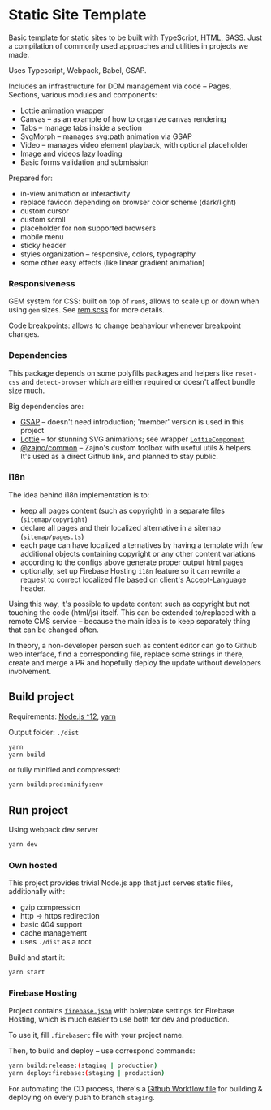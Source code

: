# Static Site Template

Basic template for static sites to be built with TypeScript, HTML, SASS.
Just a compilation of commonly used approaches and utilities in projects we made.

Uses Typescript, Webpack, Babel, GSAP.

Includes an infrastructure for DOM management via code – Pages, Sections, various modules and components:

* Lottie animation wrapper
* Canvas – as an example of how to organize canvas rendering
* Tabs – manage tabs inside a section
* SvgMorph – manages svg:path animation via GSAP
* Video – manages video element playback, with optional placeholder
* Image and videos lazy loading
* Basic forms validation and submission

Prepared for:
* in-view animation or interactivity
* replace favicon depending on browser color scheme (dark/light)
* custom cursor
* custom scroll
* placeholder for non supported browsers
* mobile menu
* sticky header
* styles organization – responsive, colors, typography
* some other easy effects (like linear gradient animation)

### Responsiveness

GEM system for CSS: built on top of `rem`s, allows to scale up or down when using `gem` sizes. See [rem.scss](app/styles/common/rem.scss) for more details.

Code breakpoints: allows to change beahaviour whenever breakpoint changes.

### Dependencies

This package depends on some polyfills packages and helpers like `reset-css` and `detect-browser` which are either required or doesn't affect bundle size much.

Big dependencies are:

* [GSAP](https://greensock.com/gsap/) – doesn't need introduction; 'member' version is used in this project
* [Lottie](https://airbnb.io/lottie/#/) – for stunning SVG animations; see wrapper [`LottieComponent`](./app/scripts/components/common/lottie.ts)
* [@zajno/common](https://github.com/Zajno/common-utils) – Zajno's custom toolbox with useful utils & helpers. It's used as a direct Github link, and planned to stay public.

### i18n

The idea behind i18n implementation is to:

* keep all pages content (such as copyright) in a separate files (`sitemap/copyright`)
* declare all pages and their localized alternative in a sitemap (`sitemap/pages.ts`)
* each page can have localized alternatives by having a template with few additional objects containing copyright or any other content variations
* according to the configs above generate proper output html pages
* optionally, set up Firebase Hosting `i18n` feature so it can rewrite a request to correct localized file based on client's Accept-Language header.

Using this way, it's possible to update content such as copyright but not touching the code (html/js) itself. This can be extended to/replaced with a remote CMS service – because the main idea is to keep separately thing that can be changed often.

In theory, a non-developer person such as content editor can go to Github web interface, find a corresponding file, replace some strings in there, create and merge a PR and hopefully deploy the update without developers involvement.


## Build project

Requirements: [Node.js ^12](https://nodejs.org/), [yarn](https://classic.yarnpkg.com/lang/en/)

Output folder: `./dist`

```bash
yarn
yarn build
```

or fully minified and compressed:

```bash
yarn build:prod:minify:env
```

## Run project

Using webpack dev server

```bash
yarn dev
```

### Own hosted

This project provides trivial Node.js app that just serves static files, additionally with:

* gzip compression
* http -> https redirection
* basic 404 support
* cache management
* uses `./dist` as a root

Build and start it:

```bash
yarn start
```

### Firebase Hosting

Project contains [`firebase.json`](firebase.json) with bolerplate settings for Firebase Hosting, which is much easier to use both for dev and production.

To use it, fill `.firebaserc` file with your project name.

Then, to build and deploy – use correspond commands:

```bash
yarn build:release:(staging | production)
yarn deploy:firebase:(staging | production)
```

For automating the CD process, there's a [Github Workflow file](./.github/workflows/deploy-staging.yml) for building & deploying on every push to branch `staging`.
